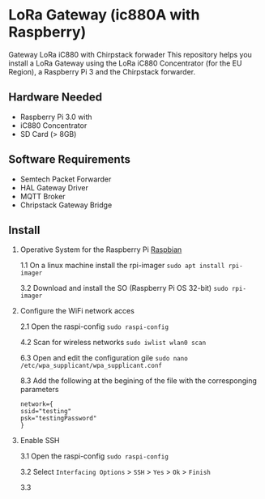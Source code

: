 # LoRa Gateway (ic880A with Raspberry)
Gateway LoRa iC880 with Chirpstack forwader
This repository helps you install a LoRa Gateway using the LoRa iC880 Concentrator (for the EU Region), a Raspberry Pi 3 and the Chirpstack forwarder.

## Hardware Needed

* Raspberry Pi 3.0 with 
* iC880 Concentrator
* SD Card (> 8GB)

## Software Requirements

* Semtech Packet Forwarder
* HAL Gateway Driver 
* MQTT Broker 
* Chripstack Gateway Bridge

## Install

1. Operative System for the Raspberry Pi [Raspbian](https://www.raspberrypi.org/documentation/installation/installing-images/)

    1.1 On a linux machine install the rpi-imager `sudo apt install rpi-imager` 
    
    3.2 Download and install the SO (Raspberry Pi OS 32-bit) `sudo rpi-imager` 

2. Configure the WiFi network acces 

    2.1 Open the raspi-config `sudo raspi-config`
    
    4.2 Scan for wireless networks `sudo iwlist wlan0 scan`
    
    6.3 Open and edit the configuration gile `sudo nano /etc/wpa_supplicant/wpa_supplicant.conf`
    
    8.3 Add the following at the begining of the file with the corresponging parameters
    ```
    network={
    ssid="testing"
    psk="testingPassword"
    }
   ```
3. Enable SSH

    3.1 Open the raspi-config `sudo raspi-config`
    
    3.2 Select `Interfacing Options` > `SSH` > `Yes` > `Ok` > `Finish`
    
    3.3 
